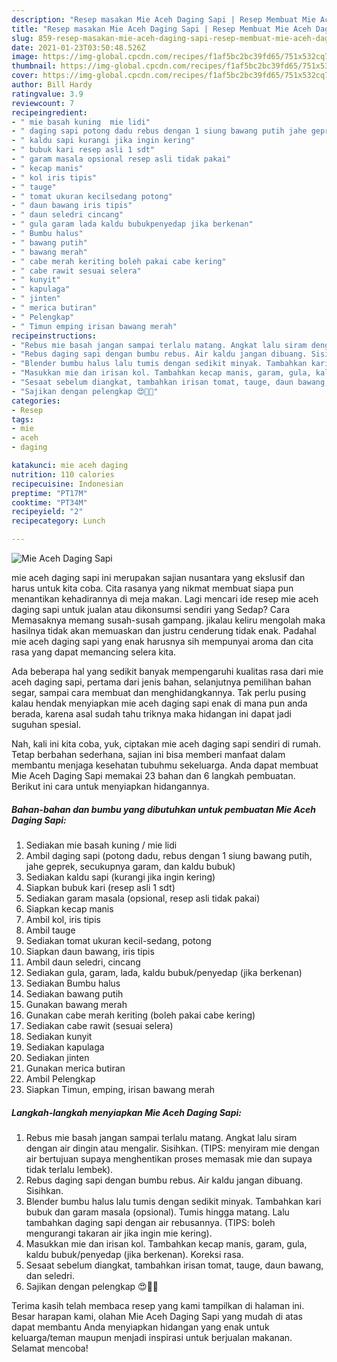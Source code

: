 ```yaml
---
description: "Resep masakan Mie Aceh Daging Sapi | Resep Membuat Mie Aceh Daging Sapi Yang Enak Banget"
title: "Resep masakan Mie Aceh Daging Sapi | Resep Membuat Mie Aceh Daging Sapi Yang Enak Banget"
slug: 859-resep-masakan-mie-aceh-daging-sapi-resep-membuat-mie-aceh-daging-sapi-yang-enak-banget
date: 2021-01-23T03:50:48.526Z
image: https://img-global.cpcdn.com/recipes/f1af5bc2bc39fd65/751x532cq70/mie-aceh-daging-sapi-foto-resep-utama.jpg
thumbnail: https://img-global.cpcdn.com/recipes/f1af5bc2bc39fd65/751x532cq70/mie-aceh-daging-sapi-foto-resep-utama.jpg
cover: https://img-global.cpcdn.com/recipes/f1af5bc2bc39fd65/751x532cq70/mie-aceh-daging-sapi-foto-resep-utama.jpg
author: Bill Hardy
ratingvalue: 3.9
reviewcount: 7
recipeingredient:
- " mie basah kuning  mie lidi"
- " daging sapi potong dadu rebus dengan 1 siung bawang putih jahe geprek secukupnya garam dan kaldu bubuk"
- " kaldu sapi kurangi jika ingin kering"
- " bubuk kari resep asli 1 sdt"
- " garam masala opsional resep asli tidak pakai"
- " kecap manis"
- " kol iris tipis"
- " tauge"
- " tomat ukuran kecilsedang potong"
- " daun bawang iris tipis"
- " daun seledri cincang"
- " gula garam lada kaldu bubukpenyedap jika berkenan"
- " Bumbu halus"
- " bawang putih"
- " bawang merah"
- " cabe merah keriting boleh pakai cabe kering"
- " cabe rawit sesuai selera"
- " kunyit"
- " kapulaga"
- " jinten"
- " merica butiran"
- " Pelengkap"
- " Timun emping irisan bawang merah"
recipeinstructions:
- "Rebus mie basah jangan sampai terlalu matang. Angkat lalu siram dengan air dingin atau mengalir. Sisihkan. (TIPS: menyiram mie dengan air bertujuan supaya menghentikan proses memasak mie dan supaya tidak terlalu lembek)."
- "Rebus daging sapi dengan bumbu rebus. Air kaldu jangan dibuang. Sisihkan."
- "Blender bumbu halus lalu tumis dengan sedikit minyak. Tambahkan kari bubuk dan garam masala (opsional). Tumis hingga matang. Lalu tambahkan daging sapi dengan air rebusannya. (TIPS: boleh mengurangi takaran air jika ingin mie kering)."
- "Masukkan mie dan irisan kol. Tambahkan kecap manis, garam, gula, kaldu bubuk/penyedap (jika berkenan). Koreksi rasa."
- "Sesaat sebelum diangkat, tambahkan irisan tomat, tauge, daun bawang, dan seledri."
- "Sajikan dengan pelengkap 😍🤤💕"
categories:
- Resep
tags:
- mie
- aceh
- daging

katakunci: mie aceh daging 
nutrition: 110 calories
recipecuisine: Indonesian
preptime: "PT17M"
cooktime: "PT34M"
recipeyield: "2"
recipecategory: Lunch

---
```



![Mie Aceh Daging Sapi](https://img-global.cpcdn.com/recipes/f1af5bc2bc39fd65/751x532cq70/mie-aceh-daging-sapi-foto-resep-utama.jpg)


mie aceh daging sapi ini merupakan sajian nusantara yang ekslusif dan harus untuk kita coba. Cita rasanya yang nikmat membuat siapa pun menantikan kehadirannya di meja makan.
Lagi mencari ide resep mie aceh daging sapi untuk jualan atau dikonsumsi sendiri yang Sedap? Cara Memasaknya memang susah-susah gampang. jikalau keliru mengolah maka hasilnya tidak akan memuaskan dan justru cenderung tidak enak. Padahal mie aceh daging sapi yang enak harusnya sih mempunyai aroma dan cita rasa yang dapat memancing selera kita.

Ada beberapa hal yang sedikit banyak mempengaruhi kualitas rasa dari mie aceh daging sapi, pertama dari jenis bahan, selanjutnya pemilihan bahan segar, sampai cara membuat dan menghidangkannya. Tak perlu pusing kalau hendak menyiapkan mie aceh daging sapi enak di mana pun anda berada, karena asal sudah tahu triknya maka hidangan ini dapat jadi suguhan spesial.




Nah, kali ini kita coba, yuk, ciptakan mie aceh daging sapi sendiri di rumah. Tetap berbahan sederhana, sajian ini bisa memberi manfaat dalam membantu menjaga kesehatan tubuhmu sekeluarga. Anda dapat membuat Mie Aceh Daging Sapi memakai 23 bahan dan 6 langkah pembuatan. Berikut ini cara untuk menyiapkan hidangannya.

<!--inarticleads1-->

##### Bahan-bahan dan bumbu yang dibutuhkan untuk pembuatan Mie Aceh Daging Sapi:

1. Sediakan  mie basah kuning / mie lidi
1. Ambil  daging sapi (potong dadu, rebus dengan 1 siung bawang putih, jahe geprek, secukupnya garam, dan kaldu bubuk)
1. Sediakan  kaldu sapi (kurangi jika ingin kering)
1. Siapkan  bubuk kari (resep asli 1 sdt)
1. Sediakan  garam masala (opsional, resep asli tidak pakai)
1. Siapkan  kecap manis
1. Ambil  kol, iris tipis
1. Ambil  tauge
1. Sediakan  tomat ukuran kecil-sedang, potong
1. Siapkan  daun bawang, iris tipis
1. Ambil  daun seledri, cincang
1. Sediakan  gula, garam, lada, kaldu bubuk/penyedap (jika berkenan)
1. Sediakan  Bumbu halus
1. Sediakan  bawang putih
1. Gunakan  bawang merah
1. Gunakan  cabe merah keriting (boleh pakai cabe kering)
1. Sediakan  cabe rawit (sesuai selera)
1. Sediakan  kunyit
1. Sediakan  kapulaga
1. Sediakan  jinten
1. Gunakan  merica butiran
1. Ambil  Pelengkap
1. Siapkan  Timun, emping, irisan bawang merah




<!--inarticleads2-->

##### Langkah-langkah menyiapkan Mie Aceh Daging Sapi:

1. Rebus mie basah jangan sampai terlalu matang. Angkat lalu siram dengan air dingin atau mengalir. Sisihkan. (TIPS: menyiram mie dengan air bertujuan supaya menghentikan proses memasak mie dan supaya tidak terlalu lembek).
1. Rebus daging sapi dengan bumbu rebus. Air kaldu jangan dibuang. Sisihkan.
1. Blender bumbu halus lalu tumis dengan sedikit minyak. Tambahkan kari bubuk dan garam masala (opsional). Tumis hingga matang. Lalu tambahkan daging sapi dengan air rebusannya. (TIPS: boleh mengurangi takaran air jika ingin mie kering).
1. Masukkan mie dan irisan kol. Tambahkan kecap manis, garam, gula, kaldu bubuk/penyedap (jika berkenan). Koreksi rasa.
1. Sesaat sebelum diangkat, tambahkan irisan tomat, tauge, daun bawang, dan seledri.
1. Sajikan dengan pelengkap 😍🤤💕




Terima kasih telah membaca resep yang kami tampilkan di halaman ini. Besar harapan kami, olahan Mie Aceh Daging Sapi yang mudah di atas dapat membantu Anda menyiapkan hidangan yang enak untuk keluarga/teman maupun menjadi inspirasi untuk berjualan makanan. Selamat mencoba!
